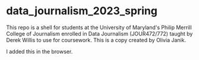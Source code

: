 # data_journalism_2023_spring

This repo is a shell for students at the University of Maryland's Philip Merrill College of Journalism enrolled in Data Journalism (JOUR472/772) taught by Derek Willis to use for coursework. This is a copy created by Olivia Janik.

I added this in the browser.
